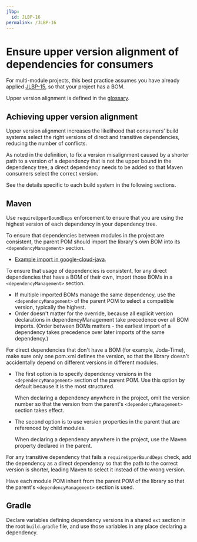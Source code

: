 ```yaml
---
jlbp:
  id: JLBP-16
permalink: /JLBP-16
---
```

# Ensure upper version alignment of dependencies for consumers

For multi-module projects, this best practice assumes you have already applied
[JLBP-15](JLBP-0015.md), so that your project has a BOM.

Upper version alignment is defined in the [glossary](glossary.md).

## Achieving upper version alignment

Upper version alignment increases the likelihood that consumers' build systems
select the right versions of direct and transitive dependencies, reducing the
number of conflicts.

As noted in the definition, to fix a version misalignment caused by a shorter
path to a version of a dependency that is not the upper bound in the
dependency tree, a direct dependency needs to be added so that Maven consumers
select the correct version.

See the details specific to each build system in the following sections.

## Maven

Use `requireUpperBoundDeps` enforcement to ensure that you are using the
highest version of each dependency in your dependency tree.

To ensure that dependencies between modules in the project are consistent,
the parent POM should import the library's own BOM into its
`<dependencyManagement>` section.

  - [Example import in google-cloud-java](https://github.com/GoogleCloudPlatform/google-cloud-java/blob/36409f5b1df89609eaef92d09cebea97931339bd/google-cloud-clients/pom.xml#L174).

To ensure that usage of dependencies is consistent, for any direct
dependencies that have a BOM of their own, import those BOMs in a
`<dependencyManagement>` section.

  - If multiple imported BOMs manage the same dependency, use the
    `<dependencyManagement>` of the parent POM to select a compatible version,
    typically the highest.
  - Order doesn't matter for the override, because all explicit version
    declarations in dependencyManagement take precedence over all BOM
    imports. (Order between BOMs matters - the earliest import of a dependency
    takes precedence over later imports of the same dependency.)

For direct dependencies that don't have a BOM (for example, Joda-Time), make
sure only one pom.xml defines the version, so that the library doesn't
accidentally depend on different versions in different modules.

  - The first option is to specify dependency versions in the
    `<dependencyManagement>` section of the parent POM. Use this option by
    default because it is the most structured.

    When declaring a dependency anywhere in the project, omit the version
    number so that the version from the parent's `<dependencyManagement>`
    section takes effect.

  - The second option is to use version properties in the parent that are
    referenced by child modules.

    When declaring a dependency anywhere in the project, use the Maven
    property declared in the parent.

For any transitive dependency that fails a `requireUpperBoundDeps` check, add
the dependency as a direct dependency so that the path to the correct version
is shorter, leading Maven to select it instead of the wrong version.

Have each module POM inherit from the parent POM of the library so that the
parent's `<dependencyManagement>` section is used.

## Gradle

Declare variables defining dependency versions in a shared `ext` section in
the root `build.gradle` file, and use those variables in any place declaring a
dependency.

